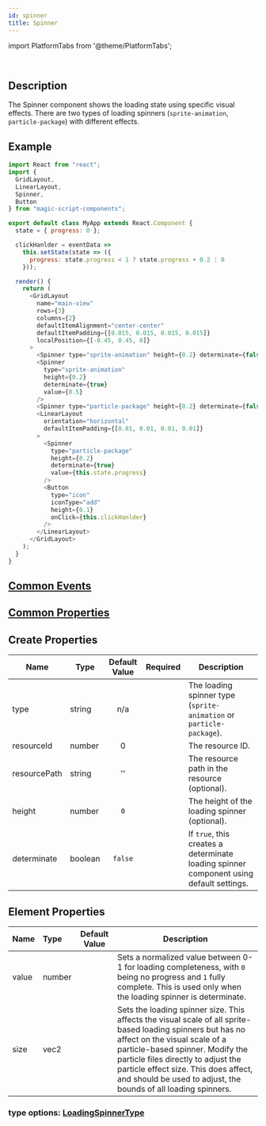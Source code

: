 ```yaml
---
id: spinner
title: Spinner
---
```


import PlatformTabs from '@theme/PlatformTabs';

<PlatformTabs component='spinner' />​

## Description

The Spinner component shows the loading state using specific visual effects. There are two types of loading spinners (`sprite-animation`, `particle-package`) with different effects.

## Example

```javascript
import React from "react";
import {
  GridLayout,
  LinearLayout,
  Spinner,
  Button
} from "magic-script-components";

export default class MyApp extends React.Component {
  state = { progress: 0 };

  clickHanlder = eventData =>
    this.setState(state => ({
      progress: state.progress < 1 ? state.progress + 0.2 : 0
    }));

  render() {
    return (
      <GridLayout
        name="main-view"
        rows={3}
        columns={2}
        defaultItemAlignment="center-center"
        defaultItemPadding={[0.015, 0.015, 0.015, 0.015]}
        localPosition={[-0.45, 0.45, 0]}
      >
        <Spinner type="sprite-animation" height={0.2} determinate={false} />
        <Spinner
          type="sprite-animation"
          height={0.2}
          determinate={true}
          value={0.5}
        />
        <Spinner type="particle-package" height={0.2} determinate={false} />
        <LinearLayout
          orientation="horizontal"
          defaultItemPadding={[0.01, 0.01, 0.01, 0.01]}
        >
          <Spinner
            type="particle-package"
            height={0.2}
            determinate={true}
            value={this.state.progress}
          />
          <Button
            type="icon"
            iconType="add"
            height={0.1}
            onClick={this.clickHanlder}
          />
        </LinearLayout>
      </GridLayout>
    );
  }
}
```

## [Common Events](../events/CommonEvents.md)

## [Common Properties](../types/Properties.md)

## Create Properties

| Name         | Type    | Default Value | Required | Description                                                                             |
| ------------ | ------- | :-----------: | :------: | --------------------------------------------------------------------------------------- |
| type         | string  |      n/a      |          | The loading spinner type (`sprite-animation` or `particle-package`).                    |
| resourceId   | number  |       0       |          | The resource ID.                                                                        |
| resourcePath | string  |      ''       |          | The resource path in the resource (optional).                                           |
| height       | number  |      `0`      |          | The height of the loading spinner (optional).                                           |
| determinate  | boolean |    `false`    |          | If `true`, this creates a determinate loading spinner component using default settings. |

## Element Properties

| Name  | Type   | Default Value | Description                                                                                                                                                                                                                                                                                                                     |
| :---- | :----- | :-----------: | ------------------------------------------------------------------------------------------------------------------------------------------------------------------------------------------------------------------------------------------------------------------------------------------------------------------------------- |
| value | number |               | Sets a normalized value between 0-1 for loading completeness, with `0` being no progress and `1` fully complete. This is used only when the loading spinner is determinate.                                                                                                                                                     |
| size  | vec2   |               | Sets the loading spinner size. This affects the visual scale of all sprite-based loading spinners but has no affect on the visual scale of a particle-based spinner. Modify the particle files directly to adjust the particle effect size. This does affect, and should be used to adjust, the bounds of all loading spinners. |

### type options: [LoadingSpinnerType](../types/LoadingSpinnerType.md)
